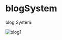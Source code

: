 # blogSystem
blog System

![blog1](https://user-images.githubusercontent.com/71227623/174610616-bfd79bc4-40c1-40d3-a216-330ce7dae2c5.png)
